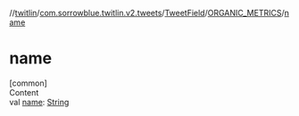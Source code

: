 //[twitlin](../../../index.md)/[com.sorrowblue.twitlin.v2.tweets](../../index.md)/[TweetField](../index.md)/[ORGANIC_METRICS](index.md)/[name](name.md)



# name  
[common]  
Content  
val [name](name.md): [String](https://kotlinlang.org/api/latest/jvm/stdlib/kotlin/-string/index.html)  



